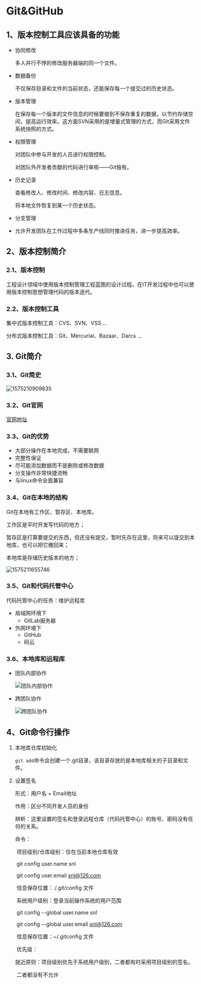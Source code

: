 # Git&GitHub

## 1、版本控制工具应该具备的功能

+ 协同修改

  多人并行不悖的修改服务器端的同一个文件。

+ 数据备份

  不仅保存目录和文件的当前状态，还能保存每一个提交过的历史状态。

+ 版本管理

  在保存每一个版本的文件信息的时候要做到不保存重复的数据，以节约存储空间，提高运行效率。这方面SVN采用的是增量式管理的方式，而Git采用文件系统快照的方式。

+ 权限管理

  对团队中参与开发的人员进行权限控制。

  对团队外开发者贡献的代码进行审核——Git独有。

+ 历史记录

  查看修改人、修改时间、修改内容、日志信息。

  将本地文件恢复到某一个历史状态。

+ 分支管理

+ 允许开发团队在工作过程中多条生产线同时推进任务，进一步提高效率。

## 2、版本控制简介

### 2.1、版本控制

工程设计领域中使用版本控制管理工程蓝图的设计过程。在IT开发过程中也可以使用版本控制思想管理代码的版本迭代。

### 2.2、版本控制工具

集中式版本控制工具：CVS、SVN、VSS ...

分布式版本控制工具：Git、Mercurial、Bazaar、Darcs ...

## 3. Git简介

### 3.1、Git简史

![1575210909835](./img/Git历史.png)

### 3.2、Git官网

[官网地址](https://git-scm.com)

### 3.3、Git的优势

+ 大部分操作在本地完成，不需要联网
+ 完整性保证
+ 尽可能添加数据而不是删除或修改数据
+ 分支操作非常快捷流畅
+ 与linux命令全面兼容

### 3.4、Git在本地的结构

Git在本地有工作区、暂存区、本地库。

工作区是平时开发写代码的地方；

暂存区是打算要提交的东西，但还没有提交，暂时先存在这里，将来可以提交到本地库，也可以把它撤回来；

本地库是存储历史版本的地方；

![1575211655746](./img/Git在本地的结构.png)

### 3.5、Git和代码托管中心

代码托管中心的任务：维护远程库

+ 局域网环境下
  + GitLab服务器
+ 外网环境下
  + GitHub
  + 码云

### 3.6、本地库和远程库

+ 团队内部协作

  ![团队内部协作](./img/团队内部协作.png)

+ 跨团队协作

  ![跨团队协作](./img/跨团队协作.png)

## 4、Git命令行操作

1. 本地库仓库初始化

   `git add`命令会创建一个.git目录，该目录存放的是本地库相关的子目录和文件。

2. 设置签名

   形式：用户名 + Email地址

   作用：区分不同开发人员的身份

   辨析：这里设置的签名和登录远程仓库（代码托管中心）的账号、密码没有任何的关系。

   命令：

   ​	项目级别/仓库级别：仅在当前本地仓库有效

   ​		git config user.name snl

   ​		git config user.email snl@126.com

   ​		信息保存位置：./.git/config 文件

   ​	系统用户级别：登录当前操作系统的用户范围

   ​		git config --global user.name snl

   ​		git config --global user.email snl@126.com

   ​		信息保存位置：~/.gitconfig 文件

   ​	优先级：

   ​		就近原则：项目级别优先于系统用户级别，二者都有时采用项目级别的签名。

   ​		二者都没有不允许